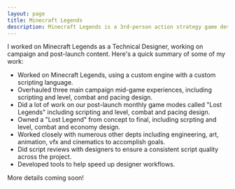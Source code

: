 ```yaml
---
layout: page
title: Minecraft Legends
description: Minecraft Legends is a 3rd-person action strategy game developed by Blackbird Interactive and Mojang Studios.
---
```


I worked on Minecraft Legends as a Technical Designer, working on campaign and post-launch content. Here's a quick summary of some of my work:
- Worked on Minecraft Legends, using a custom engine with a custom scripting language.
- Overhauled three main campaign mid-game experiences, including scripting and level, combat and pacing design.
- Did a lot of work on our post-launch monthly game modes called "Lost Legends" including scripting and level, combat and pacing design.
- Owned a "Lost Legend" from concept to final, including scrpting and level, combat and economy design.
- Worked closely with numerous other depts including engineering, art, animation, vfx and cinematics to accomplish goals.
- Did script reviews with designers to ensure a consistent script quality across the project.
- Developed tools to help speed up designer workflows.

More details coming soon!